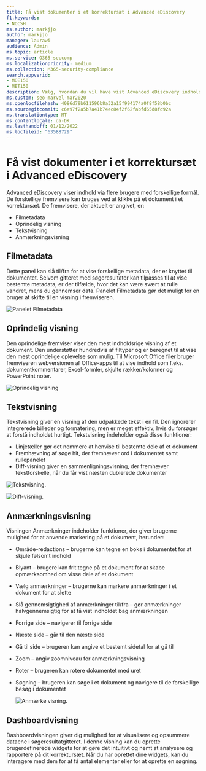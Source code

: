 ```yaml
---
title: Få vist dokumenter i et korrektursæt i Advanced eDiscovery
f1.keywords:
- NOCSH
ms.author: markjjo
author: markjjo
manager: laurawi
audience: Admin
ms.topic: article
ms.service: O365-seccomp
ms.localizationpriority: medium
ms.collection: M365-security-compliance
search.appverid:
- MOE150
- MET150
description: Vælg, hvordan du vil have vist Advanced eDiscovery indhold, f.eks. tekst, anmærkninger, konverteret eller oprindelig visning.
ms.custom: seo-marvel-mar2020
ms.openlocfilehash: 4086d79b611596b8a32a15f994174a0f8f58b0bc
ms.sourcegitcommit: c6a97f2a5b7a41b74ec84f2f62fabfd65d8fd92a
ms.translationtype: MT
ms.contentlocale: da-DK
ms.lasthandoff: 01/12/2022
ms.locfileid: "63588729"
---
```

# <a name="view-documents-in-a-review-set-in-advanced-ediscovery"></a>Få vist dokumenter i et korrektursæt i Advanced eDiscovery

Advanced eDiscovery viser indhold via flere brugere med forskellige formål. De forskellige fremvisere kan bruges ved at klikke på et dokument i et korrektursæt. De fremvisere, der aktuelt er angivet, er:

- Filmetadata
- Oprindelig visning
- Tekstvisning
- Anmærkningsvisning

## <a name="file-metadata"></a>Filmetadata

Dette panel kan slå til/fra for at vise forskellige metadata, der er knyttet til dokumentet. Selvom gitteret med søgeresultater kan tilpasses til at vise bestemte metadata, er der tilfælde, hvor det kan være svært at rulle vandret, mens du gennemser data. Panelet Filmetadata gør det muligt for en bruger at skifte til en visning i fremviseren.

![Panelet Filmetadata
](../media/Reviewimage2.png)

## <a name="native-view"></a>Oprindelig visning

Den oprindelige fremviser viser den mest indholdsrige visning af et dokument. Den understøtter hundredvis af filtyper og er beregnet til at vise den mest oprindelige oplevelse som mulig. Til Microsoft Office filer bruger fremviseren webversionen af Office-apps til at vise indhold som f.eks. dokumentkommentarer, Excel-formler, skjulte rækker/kolonner og PowerPoint noter.

![Oprindelig visning
](../media/Reviewimage3.png)

## <a name="text-view"></a>Tekstvisning

Tekstvisning giver en visning af den udpakkede tekst i en fil. Den ignorerer integrerede billeder og formatering, men er meget effektiv, hvis du forsøger at forstå indholdet hurtigt. Tekstvisning indeholder også disse funktioner:

- Linjetæller gør det nemmere at henvise til bestemte dele af et dokument
- Fremhævning af søge hit, der fremhæver ord i dokumentet samt rullepanelet
- Diff-visning giver en sammenligningsvisning, der fremhæver tekstforskelle, når du får vist næsten dublerede dokumenter

![Tekstvisning.](../media/Reviewimage4.png)

![Diff-visning.](../media/Reviewimage5.png)

## <a name="annotate-view"></a>Anmærkningsvisning

Visningen Anmærkninger indeholder funktioner, der giver brugerne mulighed for at anvende markering på et dokument, herunder:

- Område-redactions – brugerne kan tegne en boks i dokumentet for at skjule følsomt indhold
- Blyant – brugere kan frit tegne på et dokument for at skabe opmærksomhed om visse dele af et dokument
- Vælg anmærkninger – brugerne kan markere anmærkninger i et dokument for at slette
- Slå gennemsigtighed af anmærkninger til/fra – gør anmærkninger halvgennemsigtig for at få vist indholdet bag anmærkningen
- Forrige side – navigerer til forrige side
- Næste side – går til den næste side
- Gå til side – brugeren kan angive et bestemt sidetal for at gå til
- Zoom – angiv zoomniveau for anmærkningsvisning
- Roter – brugeren kan rotere dokumentet med uret
- Søgning – brugeren kan søge i et dokument og navigere til de forskellige besøg i dokumentet

  ![Anmærke visning.](../media/Reviewimage1.png)

## <a name="dashboard-view"></a>Dashboardvisning

Dashboardvisningen giver dig mulighed for at visualisere og opsummere dataene i søgeresultatgitteret. I denne visning kan du oprette brugerdefinerede widgets for at gøre det intuitivt og nemt at analysere og rapportere på dit korrektursæt. Når du har oprettet dine widgets, kan du interagere med dem for at få antal elementer eller for at oprette en søgning.
